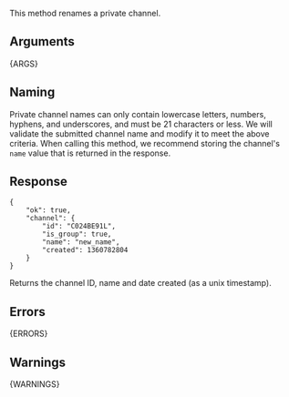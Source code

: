 This method renames a private channel.


## Arguments

{ARGS}

## Naming

Private channel names can only contain lowercase letters, numbers, hyphens, and underscores, and must be 21 characters or less. We will validate the submitted channel name and modify it to meet the above criteria. When calling this method, we recommend storing the channel's `name` value that is returned in the response.

## Response


	{
		"ok": true,
		"channel": {
			"id": "C024BE91L",
			"is_group": true,
			"name": "new_name",
			"created": 1360782804
		}
	}

Returns the channel ID, name and date created (as a unix timestamp).

## Errors

{ERRORS}

## Warnings

{WARNINGS}
